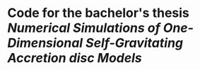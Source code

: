 # Code for the bachelor's thesis *Numerical Simulations of One-Dimensional Self-Gravitating Accretion disc Models*


